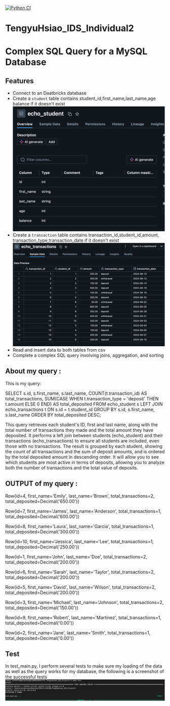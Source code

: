 [![Python CI](https://github.com/EchoHsiao7/TengyuHsiao_IDS_Individual2/actions/workflows/cicd.yml/badge.svg)](https://github.com/EchoHsiao7/TengyuHsiao_IDS_Individual2/actions/workflows/cicd.yml)
# TengyuHsiao_IDS_Individual2
# Complex SQL Query for a MySQL Database


## Features

- Connect to an Daatbricks database
- Create a `student` table contains student_id,first_name,last_name,age
balance if it doesn't exist
![alt text](image-2.png)
- Create a `transaction` table contains transaction_id,student_id,amount,
transaction_type,transaction_date if it doesn't exist
![alt text](image-1.png)
- Read and insert data to both tables from csv
- Complete a complex SQL query involving joins, aggregation, and sorting

## About my query :
This is my query:

SELECT s.id, s.first_name, s.last_name, COUNT(t.transaction_id) AS total_transactions,
                           SUM(CASE WHEN t.transaction_type = 'deposit' THEN t.amount ELSE 0 END) AS total_deposited
                           FROM echo_student s
                           LEFT JOIN 
                           echo_transactions t ON s.id = t.student_id
                           GROUP BY 
                           s.id, s.first_name, s.last_name
                           ORDER BY 
                           total_deposited DESC;

This query retrieves each student's ID, first and last name, along with the total number of transactions they made and the total amount they have deposited. It performs a left join between students (echo_student) and their transactions (echo_transactions) to ensure all students are included, even those with no transactions. The result is grouped by each student, showing the count of all transactions and the sum of deposit amounts, and is ordered by the total deposited amount in descending order. It will allow you to see which students are most active in terms of deposits, allowing you to analyze both the number of transactions and the total value of deposits.


## OUTPUT of my query :
Row(id=4, first_name='Emily', last_name='Brown', total_transactions=2, total_deposited=Decimal('650.00'))

Row(id=7, first_name='James', last_name='Anderson', total_transactions=1, total_deposited=Decimal('600.00'))

Row(id=8, first_name='Laura', last_name='Garcia', total_transactions=1, total_deposited=Decimal('300.00'))

Row(id=10, first_name='Jessica', last_name='Lee', total_transactions=1, total_deposited=Decimal('250.00'))

Row(id=1, first_name='John', last_name='Doe', total_transactions=2, total_deposited=Decimal('200.00'))

Row(id=6, first_name='Sarah', last_name='Taylor', total_transactions=2, total_deposited=Decimal('200.00'))

Row(id=5, first_name='David', last_name='Wilson', total_transactions=2, total_deposited=Decimal('200.00'))

Row(id=3, first_name='Michael', last_name='Johnson', total_transactions=2, total_deposited=Decimal('150.00'))

Row(id=9, first_name='Robert', last_name='Martinez', total_transactions=1, total_deposited=Decimal('0.00'))

Row(id=2, first_name='Jane', last_name='Smith', total_transactions=1, total_deposited=Decimal('0.00'))


## Test

In test_main.py, I perform several tests to make sure my loading of the data as well as the query works for my database, the following is a screenshot of the successful tests 
![alt text](image.png)
